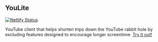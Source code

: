 ## YouLite
[![Netlify Status](https://api.netlify.com/api/v1/badges/a4955838-176f-43a3-8fdc-5e5dd8f7f1cc/deploy-status)](https://app.netlify.com/sites/youlite/deploys)

YouTube client that helps shorten trips down the YouTube rabbit hole by excluding features designed to encourage longer screentime. [Try it out!](youlite.netlify.app/)
